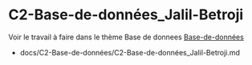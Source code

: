 
# C2-Base-de-données_Jalil-Betroji


Voir le travail à faire dans le thème Base de donnees 
[Base-de-données](https://github.com/solicoders/evaluation/issues/6)


- docs/C2-Base-de-données/C2-Base-de-données_Jalil-Betroji.md 
 
